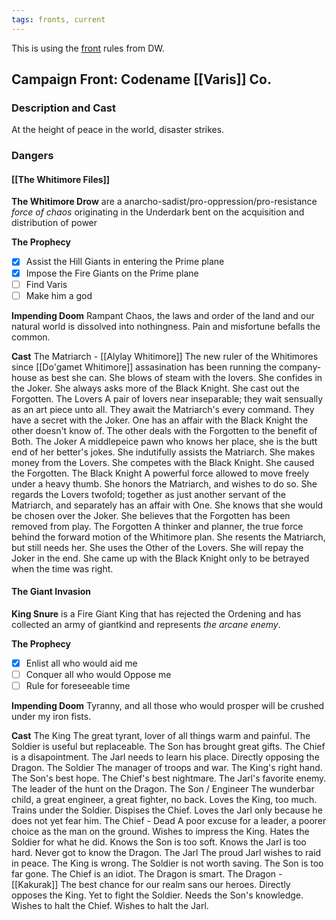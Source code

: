 ```yaml
---
tags: fronts, current
---
```

This is using the [front](https://www.dungeonworldsrd.com/gamemastering/fronts/) rules from DW.

## Campaign Front: Codename [[Varis]] Co.
### Description and Cast

At the height of peace in the world, disaster strikes. 

### Dangers
#### [[The Whitimore Files]]

**The Whitimore Drow** are a anarcho-sadist/pro-oppression/pro-resistance *force of chaos* originating in the Underdark bent on the acquisition and distribution of power

**The Prophecy**
- [x] Assist the Hill Giants in entering the Prime plane
- [x] Impose the Fire Giants on the Prime plane
- [ ] Find Varis
- [ ] Make him a god

**Impending Doom**
Rampant Chaos, the laws and order of  the land and our natural world is dissolved into nothingness. Pain and misfortune befalls the common.

**Cast**
The Matriarch - [[Alylay Whitimore]]
	The new ruler of the Whitimores since [[Do'gamet Whitimore]] assasination has been running the company-house as best she can. She blows of steam with the lovers. She confides in the Joker. She always asks more of the Black Knight. She cast out the Forgotten.
The Lovers
	A pair of lovers near inseparable; they wait sensually as an art piece unto all. They await the Matriarch's every command. They have a secret with the Joker. One has an affair with the Black Knight the other doesn't know of. The other deals with the Forgotten to the benefit of Both.
The Joker
	A middlepeice pawn who knows her place, she is the butt end of her better's jokes. She indutifully assists the Matriarch. She makes money from the Lovers. She competes with the Black Knight. She caused the Forgotten.
The Black Knight
	A powerful force allowed to move freely under a heavy thumb. She honors the Matriarch, and wishes to do so. She regards the Lovers twofold; together as just another servant of the Matriarch, and separately has an affair with One. She knows that she would be chosen over the Joker. She believes that the Forgotten has been removed from play.
The Forgotten
	A thinker and planner, the true force behind the forward motion of the Whitimore plan. She resents the Matriarch, but still needs her. She uses the Other of the Lovers. She will repay the Joker in the end. She came up with the Black Knight only to be betrayed when the time was right.

#### The Giant Invasion
**King Snure** is a Fire Giant King that has rejected the Ordening and has collected an army of giantkind and represents *the arcane enemy*.

**The Prophecy**
- [x] Enlist all who would aid me
- [ ] Conquer all who would Oppose me
- [ ] Rule for foreseeable time

**Impending Doom**
Tyranny, and all those who would prosper will be crushed under my iron fists.

**Cast**
The King
	The great tyrant, lover of all things warm and painful. The Soldier is useful but replaceable. The Son has brought great gifts. The Chief is a disapointment. The Jarl needs to learn his place. Directly opposing the Dragon.
The Soldier
	The manager of troops and war. The King's right hand. The Son's best hope. The Chief's best nightmare. The Jarl's favorite enemy. The leader of the hunt on the Dragon.
The Son / Engineer
	The wunderbar child, a great engineer, a great fighter, no back. Loves the King, too much. Trains under the Soldier. Dispises the Chief. Loves the Jarl only because he does not yet fear him. 
The Chief - Dead
	A poor excuse for a leader, a poorer choice as the man on the ground. Wishes to impress the King. Hates the Soldier for what he did. Knows the Son is too soft. Knows the Jarl is too hard. Never got to know the Dragon.
The Jarl
	The proud Jarl wishes to raid in peace. The King is wrong. The Soldier is not worth saving. The Son is too far gone. The Chief is an idiot. The Dragon is smart.
The Dragon - [[Kakurak]]
	The best chance for our realm sans our heroes. Directly opposes the King. Yet to fight the Soldier. Needs the Son's knowledge. Wishes to halt the Chief. Wishes to halt the Jarl.
